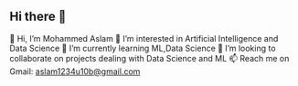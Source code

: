## Hi there 👋
👋 Hi, I’m Mohammed Aslam
👀 I’m interested in Artificial Intelligence and Data Science
🌱 I’m currently learning ML,Data Science
💞️ I’m looking to collaborate on projects dealing with Data Science and ML
📫 Reach me on Gmail: aslam1234u10b@gmail.com
<!--
**mohammedaslam19/mohammedaslam19** is a ✨ _special_ ✨ repository because its `README.md` (this file) appears on your GitHub profile.

Here are some ideas to get you started:

👋 Hi, I’m Mohammed Aslam
👀 I’m interested in Artificial Intelligence and Data Science
🌱 I’m currently learning ML,Data Science
💞️ I’m looking to collaborate on projects dealing with Data Science and ML
📫 Reach me on Gmail: aslam1234u10b@gmail.com
-->
